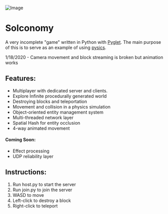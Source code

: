 ![Image](https://i.imgur.com/Vbwgvd7.png)

# Solconomy
A very incomplete "game" written in Python with [Pyglet](http://pyglet.org/). The main purpose of this is to serve as an example of using [pysics](https://github.com/solidsmokesoftware/pysics).

1/18/2020 - Camera movement and block streaming is broken but animation works


## Features:

* Multiplayer with dedicated server and clients.
* Explore Infinite procedurally generated world
* Destroying blocks and teleportation
* Movement and collision in a physics simulation
* Object-oriented entity management system
* Multi-threaded network layer
* Spatial Hash for entity occlusion
* 4-way animated movement

#### Coming Soon:

* Effect processing
* UDP reliability layer

## Instructions:

1. Run host.py to start the server
2. Run join.py to join the server
3. WASD to move
4. Left-click to destroy a block
5. Right-click to teleport
